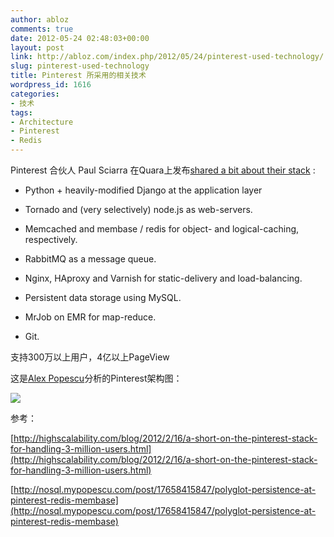 ```yaml
---
author: abloz
comments: true
date: 2012-05-24 02:48:03+00:00
layout: post
link: http://abloz.com/index.php/2012/05/24/pinterest-used-technology/
slug: pinterest-used-technology
title: Pinterest 所采用的相关技术
wordpress_id: 1616
categories:
- 技术
tags:
- Architecture
- Pinterest
- Redis
---
```


Pinterest 合伙人 Paul Sciarra 在Quara上发布[shared a bit about their stack](http://www.quora.com/Pinterest/What-technologies-were-used-to-make-Pinterest) :



	
  * Python + heavily-modified Django at the application layer

	
  * Tornado and (very selectively) node.js as web-servers.

	
  * Memcached and membase / redis for object- and logical-caching, respectively.

	
  * RabbitMQ as a message queue.

	
  * Nginx, HAproxy and Varnish for static-delivery and load-balancing.

	
  * Persistent data storage using MySQL.

	
  * MrJob on EMR for map-reduce.

	
  * Git.




支持300万以上用户，4亿以上PageView




这是[Alex Popescu](http://nosql.mypopescu.com/post/17658415847/polyglot-persistence-at-pinterest-redis-membase)分析的Pinterest架构图：







[![](http://abloz.com/wp-content/uploads/2012/05/Pinterest-architecture.png)](http://abloz.com/wp-content/uploads/2012/05/Pinterest-architecture.png)




参考：




[http://highscalability.com/blog/2012/2/16/a-short-on-the-pinterest-stack-for-handling-3-million-users.html](http://highscalability.com/blog/2012/2/16/a-short-on-the-pinterest-stack-for-handling-3-million-users.html)




[http://nosql.mypopescu.com/post/17658415847/polyglot-persistence-at-pinterest-redis-membase](http://nosql.mypopescu.com/post/17658415847/polyglot-persistence-at-pinterest-redis-membase)
